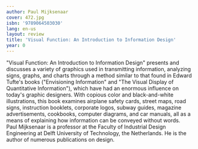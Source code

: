 ```yaml
---
author: Paul Mijksenaar
cover: 472.jpg
isbn: '9789064503030'
lang: en-us
layout: review
title: 'Visual Function: An Introduction to Information Design'
year: 0
---
```

"Visual Function: An Introduction to Information Design" presents and discusses a variety of graphics used in transmitting information, analyzing signs, graphs, and charts through a method similar to that found in Edward Tufte's books ("Envisioning Information" and "The Visual Display of Quantitative Information"), which have had an enormous influence on today's graphic designers. With copious color and black-and-white illustrations, this book examines airplane safety cards, street maps, road signs, instruction booklets, corporate logos, subway guides, magazine advertisements, cookbooks, computer diagrams, and car manuals, all as a means of explaining how information can be conveyed without words.  
Paul Mijksenaar is a professor at the Faculty of Industrial Design Engineering at Delft University of Technology, the Netherlands. He is the author of numerous publications on design.
